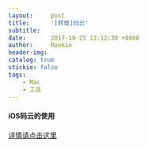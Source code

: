 ```yaml
---
layout:     post
title:      '[转载]码云'
subtitle:   
date:       2017-10-25 13:12:30 +0800
author:     Rookie
header-img: 
catalog: true
stickie: false
tags:
    - Mac
    - 工具
---
```


#### iOS码云的使用

[详情请点击这里](http://blog.sina.com.cn/s/blog_b4615ebf0102wpy8.html)